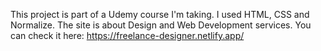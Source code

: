 This project is part of a Udemy course I'm taking. I used HTML, CSS and Normalize.
The site is about Design and Web Development services.
You can check it here: https://freelance-designer.netlify.app/
